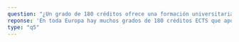 ```yaml
---
question: "¿Un grado de 180 créditos ofrece una formación universitaria adecuada?"
reponse: 'En toda Europa hay muchos grados de 180 créditos ECTS que aportan las competencias, habilidades y destrezas adecuadas a lo que el mercado laboral y la sociedad de hoy demandan. Los planes de estudio de grados de 180 créditos ECTS tendrán que elaborarse de modo coherente y garantizando su calidad para el acceso al mercado laboral, siendo verificados por ANECA o una agencia regional.'
type: "q5"
---
```

